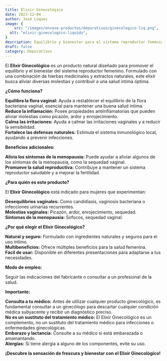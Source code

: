 ```yaml
---
title: Elixir Ginecológico
date: 2023-12-04
author: José Lúquez
image: {
 	src: "/images/envase-productos/depurativos/ginecologico-liq.png",
  alt: "elixir-ginecologico-liquido",
}
description: Equilibrio y bienestar para el sistema reproductor femenino
draft: false
category: Depurativos
---
```


El **Elixir Ginecológico** es un producto natural diseñado para promover el equilibrio y el bienestar del sistema reproductor femenino. Formulado con una combinación de hierbas medicinales y extractos naturales, este elixir busca aliviar diversas molestias y contribuir a una salud íntima óptima.

**¿Cómo funciona?**

**Equilibra la flora vaginal:** Ayuda a restablecer el equilibrio de la flora bacteriana vaginal, esencial para mantener una buena salud íntima.   
**Reduce la inflamación:** Posee propiedades antiinflamatorias que pueden aliviar molestias como picazón, ardor y enrojecimiento.   
**Calma las irritaciones:** Ayuda a calmar las irritaciones vaginales y a reducir la sensibilidad.   
**Fortalece las defensas naturales:** Estimula el sistema inmunológico local, ayudando a prevenir infecciones.   

**Beneficios adicionales:**

**Alivia los síntomas de la menopausia:** Puede ayudar a aliviar algunos de los síntomas de la menopausia, como la sequedad vaginal.   
**Promueve la salud reproductiva:** Contribuye a mantener un sistema reproductor saludable y a mejorar la fertilidad.   

**¿Para quién es este producto?**   

El **Elixir Ginecológico** está indicado para mujeres que experimentan:

**Desequilibrios vaginales:** Como candidiasis, vaginosis bacteriana o infecciones urinarias recurrentes.   
**Molestias vaginales:** Picazón, ardor, enrojecimiento, sequedad.   
**Síntomas de la menopausia:** Sofocos, sequedad vaginal.   

**¿Por qué elegir el Elixir Ginecológico?**

**Natural y seguro:** Formulado con ingredientes naturales y seguros para el uso íntimo.   
**Multibeneficios:** Ofrece múltiples beneficios para la salud femenina.   
**Fácil de usar:** Disponible en diferentes presentaciones para adaptarse a tus necesidades.   

**Modo de empleo:**

Seguir las indicaciones del fabricante o consultar a un profesional de la salud.

**Importante:**

**Consulta a tu médico:** Antes de utilizar cualquier producto ginecológico, es fundamental consultar a un ginecólogo para descartar cualquier condición médica subyacente y recibir un diagnóstico preciso.   
**No es un sustituto del tratamiento médico:** El Elixir Ginecológico es un complemento, no un sustituto del tratamiento médico para infecciones o enfermedades ginecológicas.   
**Embarazo y lactancia:** Consulte a su médico si está embarazada o amamantando.   
**Alergias:** Si tiene alergia a alguno de los componentes, evite su uso.   

**¡Descubre la sensación de frescura y bienestar con el Elixir Ginecológico!**
